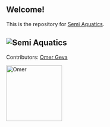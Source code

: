 ## Welcome!
This is the repository for [Semi Aquatics](https://www.semiaquatics.com).

![Semi Aquatics](https://cdn.shopify.com/s/files/1/0276/3305/7867/files/big3_1410x.png?v=1575617303)
---
Contributors: 
[Omer Geva](https://www.linkedin.com/in/omergeva/)

<img src="https://pbs.twimg.com/profile_images/1258834027336867841/jhpubSSD_400x400.jpg" alt="Omer" width="150"/>


